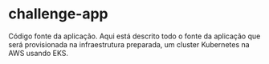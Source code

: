 # challenge-app
Código fonte da aplicação. Aqui está descrito todo o fonte da aplicação que será provisionada na infraestrutura preparada, um cluster Kubernetes na AWS usando EKS.
